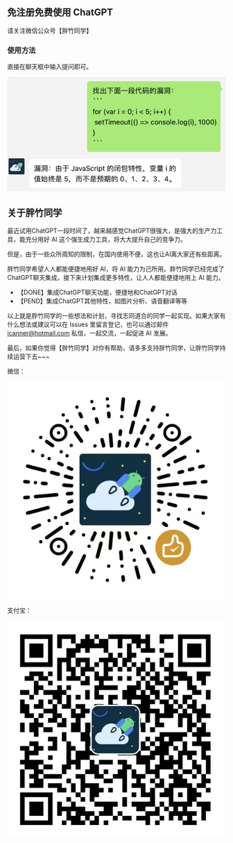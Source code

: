 ## 免注册免费使用 ChatGPT

请关注微信公众号【胖竹同学】

### 使用方法

直接在聊天框中输入提问即可。

<img src="docs/images/找漏洞.jpg">

## 关于胖竹同学

最近试用ChatGPT一段时间了，越来越感觉ChatGPT很强大，是强大的生产力工具，能充分用好 AI 这个强生成力工具，将大大提升自己的竞争力。

但是，由于一些众所周知的限制，在国内使用不便，这也让AI离大家还有些距离。

胖竹同学希望人人都能便捷地用好 AI，将 AI 能力为己所用。胖竹同学已经完成了ChatGPT聊天集成，接下来计划集成更多特性，让人人都能便捷地用上 AI 能力。

* 【DONE】集成ChatGPT聊天功能，便捷地和ChatGPT对话
* 【PEND】集成ChatGPT其他特性，如图片分析、语音翻译等等

以上就是胖竹同学的一些想法和计划，寻找志同道合的同学一起实现。如果大家有什么想法或建议可以在 Issues 里留言登记，也可以通过邮件 icanner@hotmail.com 私信，一起交流，一起促进 AI 发展。

最后，如果你觉得【胖竹同学】对你有帮助，请多多支持胖竹同学，让胖竹同学持续运营下去~~~

微信：

<img src="docs/images/微信码.jpg" width="500px">

支付宝：

<img src="docs/images/支付宝码.jpg" width="500px">
